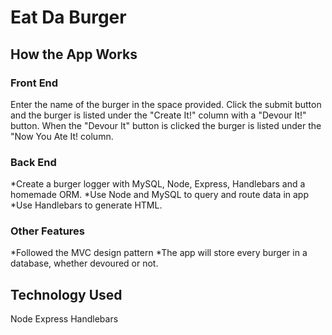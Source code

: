 # Eat Da Burger

## How the App Works
### Front End
Enter the name of the burger in the space provided. Click the submit button and the burger is listed under the "Create It!" column with a "Devour It!" button. When the "Devour It" button is clicked the burger is listed under the "Now You Ate It! column.
### Back End
*Create a burger logger with MySQL, Node, Express, Handlebars and a homemade ORM. 
*Use Node and MySQL to query and route data in app 
*Use Handlebars to generate HTML.
### Other Features
*Followed the MVC design pattern 
*The app will store every burger in a database, whether devoured or not.

## Technology Used
Node Express Handlebars

